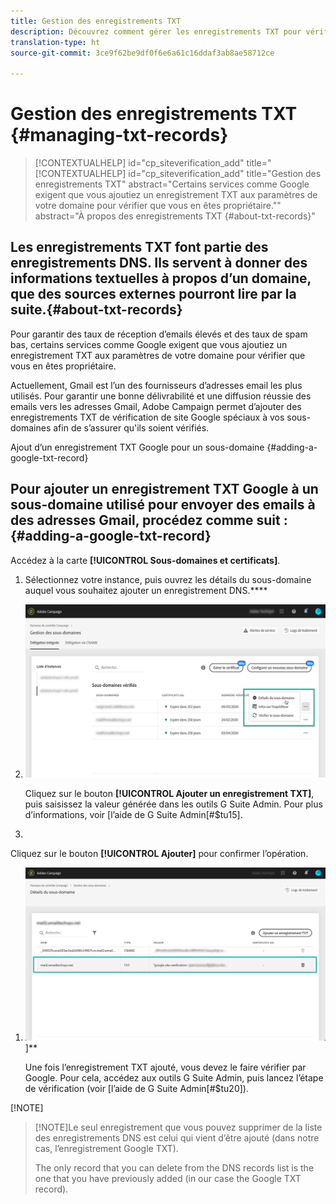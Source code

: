 ```yaml
---
title: Gestion des enregistrements TXT
description: Découvrez comment gérer les enregistrements TXT pour vérifier le propriétaire du domaine.
translation-type: ht
source-git-commit: 3ce9f62be9df0f6e6a61c16ddaf3ab8ae58712ce

---
```



# Gestion des enregistrements TXT {#managing-txt-records}

>[!CONTEXTUALHELP]
>id="cp_siteverification_add"
>title="[!CONTEXTUALHELP]
>id=&quot;cp_siteverification_add&quot;
>title=&quot;Gestion des enregistrements TXT&quot;
>abstract=&quot;Certains services comme Google exigent que vous ajoutiez un enregistrement TXT aux paramètres de votre domaine pour vérifier que vous en êtes propriétaire.&quot;"
>abstract="À propos des enregistrements TXT {#about-txt-records}"

## Les enregistrements TXT font partie des enregistrements DNS. Ils servent à donner des informations textuelles à propos d’un domaine, que des sources externes pourront lire par la suite.{#about-txt-records}

Pour garantir des taux de réception d’emails élevés et des taux de spam bas, certains services comme Google exigent que vous ajoutiez un enregistrement TXT aux paramètres de votre domaine pour vérifier que vous en êtes propriétaire.

Actuellement, Gmail est l’un des fournisseurs d’adresses email les plus utilisés. Pour garantir une bonne délivrabilité et une diffusion réussie des emails vers les adresses Gmail, Adobe Campaign permet d’ajouter des enregistrements TXT de vérification de site Google spéciaux à vos sous-domaines afin de s’assurer qu&#39;ils soient vérifiés.

Ajout d’un enregistrement TXT Google pour un sous-domaine {#adding-a-google-txt-record}

## Pour ajouter un enregistrement TXT Google à un sous-domaine utilisé pour envoyer des emails à des adresses Gmail, procédez comme suit :{#adding-a-google-txt-record}

Accédez à la carte **[!UICONTROL Sous-domaines et certificats]**.

1. Sélectionnez votre instance, puis ouvrez les détails du sous-domaine auquel vous souhaitez ajouter un enregistrement DNS.****

1. ![](assets/txt_subdomaindetails.png)

   Cliquez sur le bouton **[!UICONTROL Ajouter un enregistrement TXT]**, puis saisissez la valeur générée dans les outils G Suite Admin. Pour plus d’informations, voir [l’aide de G Suite Admin[#$tu15].

1. 

   Cliquez sur le bouton **[!UICONTROL Ajouter]** pour confirmer l’opération.

1. ![](assets/txt_txtadded.png)]**

   Une fois l’enregistrement TXT ajouté, vous devez le faire vérifier par Google. Pour cela, accédez aux outils G Suite Admin, puis lancez l’étape de vérification (voir [l’aide de G Suite Admin[#$tu20]).




[!NOTE]

>[!NOTE]Le seul enregistrement que vous pouvez supprimer de la liste des enregistrements DNS est celui qui vient d’être ajouté (dans notre cas, l’enregistrement Google TXT).
>
>The only record that you can delete from the DNS records list is the one that you have previously added (in our case the Google TXT record).

